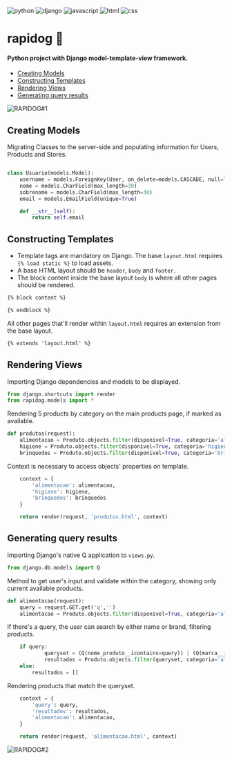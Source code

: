 ![python](https://img.shields.io/badge/python-306998) ![django](https://img.shields.io/badge/django-092e20) ![javascript](https://img.shields.io/badge/javascript-f7df1e) ![html](https://img.shields.io/badge/html-e34f26) ![css](https://img.shields.io/badge/css-264de4)

# rapidog :dog:
#### Python project with Django model-template-view framework.

- [Creating Models](https://github.com/denisgodoy/rapidog#creating-models)
- [Constructing Templates](https://github.com/denisgodoy/rapidog#constructing-templates)
- [Rendering Views](https://github.com/denisgodoy/rapidog#rendering-views)
- [Generating query results](https://github.com/denisgodoy/rapidog#generating-query-results)

![RAPIDOG#1](https://user-images.githubusercontent.com/56933400/108790199-e0906d00-755a-11eb-91e1-3da5bb1c2ecf.jpg)

## Creating Models
Migrating Classes to the server-side and populating information for Users, Products and Stores.

```python

class Usuario(models.Model):
    username = models.ForeignKey(User, on_delete=models.CASCADE, null=True)
    nome = models.CharField(max_length=30)
    sobrenome = models.CharField(max_length=30)
    email = models.EmailField(unique=True)

    def __str__(self):
        return self.email
```

## Constructing Templates
* Template tags are mandatory on Django. The base ```layout.html``` requires  ```{% load static %}``` to load assets.
* A base HTML layout should be ```header```, ```body``` and ```footer```. 
* The block content inside the base layout ```body``` is where all other pages should be rendered.

```html
{% block content %}

{% endblock %}
```

All other pages that'll render within ```layout.html``` requires an extension from the base layout.
 
```html
{% extends 'layout.html' %}
```

## Rendering Views
Importing Django dependencies and models to be displayed.

 ```python
from django.shortcuts import render
from rapidog.models import *
```

Rendering 5 products by category on the main products page, if marked as available.

```python
def produtos(request):
    alimentacao = Produto.objects.filter(disponivel=True, categoria='alimentacao').order_by('-id')[:5]
    higiene = Produto.objects.filter(disponivel=True, categoria='higiene').order_by('-id')[:5]
    brinquedos = Produto.objects.filter(disponivel=True, categoria='brinquedos').order_by('-id')[:5]
```

Context is necessary to access objects' properties on template.

```python
    context = {
        'alimentacao': alimentacao,
        'higiene': higiene,
        'brinquedos': brinquedos
    }

    return render(request, 'produtos.html', context)
```

## Generating query results

Importing Django's native Q application to ```views.py```.

```python
from django.db.models import Q
```

Method to get user's input and validate within the category, showing only current available products.

```python
def alimentacao(request):
    query = request.GET.get('q','')
    alimentacao = Produto.objects.filter(disponivel=True, categoria='alimentacao').order_by('-id')
```
If there's a query, the user can search by either name or brand, filtering products.

```python
    if query:
            queryset = (Q(nome_produto__icontains=query)) | (Q(marca__icontains=query))
            resultados = Produto.objects.filter(queryset, categoria='alimentacao').order_by('-id')
    else:
        resultados = []
```

Rendering products that match the queryset.

```python
    context = {
        'query': query,
        'resultados': resultados,
        'alimentacao': alimentacao,
    }

    return render(request, 'alimentacao.html', context)
```

![RAPIDOG#2](https://user-images.githubusercontent.com/56933400/108771449-6f40c200-753a-11eb-8333-c97496c39047.gif)
